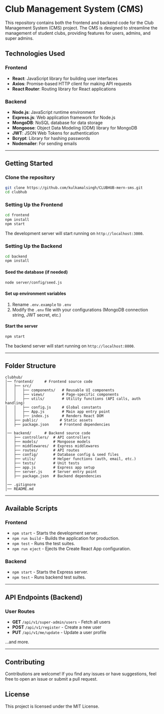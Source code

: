 # Club Management System (CMS)

This repository contains both the frontend and backend code for the Club Management System (CMS) project. The CMS is designed to streamline the management of student clubs, providing features for users, admins, and super admins.

## Technologies Used

### Frontend
- **React**: JavaScript library for building user interfaces
- **Axios**: Promise-based HTTP client for making API requests
- **React Router**: Routing library for React applications

### Backend
- **Node.js**: JavaScript runtime environment
- **Express.js**: Web application framework for Node.js
- **MongoDB**: NoSQL database for data storage
- **Mongoose**: Object Data Modeling (ODM) library for MongoDB
- **JWT**: JSON Web Tokens for authentication
- **Bcrypt**: Library for hashing passwords
- **Nodemailer**: For sending emails

---
## Getting Started

### Clone the repository
```sh
git clone https://github.com/kulkamalsingh/CLUBHUB-mern-sms.git
cd clubhub
```

### Setting Up the Frontend
```sh
cd frontend
npm install
npm start
```
The development server will start running on `http://localhost:3000`.

### Setting Up the Backend
```sh
cd backend
npm install
```

#### Seed the database (if needed)
```sh
node server/config/seed.js
```

#### Set up environment variables
1. Rename `.env.example` to `.env`
2. Modify the `.env` file with your configurations (MongoDB connection string, JWT secret, etc.)

#### Start the server
```sh
npm start
```
The backend server will start running on `http://localhost:8000`.

---
## Folder Structure

```
clubhub/
│── frontend/     # Frontend source code
│   ├── src/
│   │   ├── components/   # Reusable UI components
│   │   ├── views/        # Page-specific components
│   │   ├── utils/        # Utility functions (API calls, auth handling)
│   │   ├── config.js     # Global constants
│   │   ├── App.js        # Main app entry point
│   │   ├── index.js      # Renders React DOM
│   ├── public/          # Static assets
│   ├── package.json     # Frontend dependencies
│
│── backend/      # Backend source code
│   ├── controllers/  # API controllers
│   ├── models/       # Mongoose models
│   ├── middlewares/  # Express middlewares
│   ├── routes/       # API routes
│   ├── config/       # Database config & seed files
│   ├── utils/        # Helper functions (auth, email, etc.)
│   ├── tests/        # Unit tests
│   ├── app.js        # Express app setup
│   ├── server.js     # Server entry point
│   ├── package.json  # Backend dependencies
│
│── .gitignore
│── README.md
```

---
## Available Scripts

### Frontend
- `npm start` - Starts the development server.
- `npm run build` - Builds the application for production.
- `npm test` - Runs the test suites.
- `npm run eject` - Ejects the Create React App configuration.

### Backend
- `npm start` - Starts the Express server.
- `npm test` - Runs backend test suites.

---
## API Endpoints (Backend)

### User Routes
- **GET** `/api/v1/super-admin/users` - Fetch all users
- **POST** `/api/v1/register` - Create a new user
- **PUT** `/api/v1/me/update` - Update a user profile

...and more.

---
## Contributing
Contributions are welcome! If you find any issues or have suggestions, feel free to open an issue or submit a pull request.

## License
This project is licensed under the MIT License.

